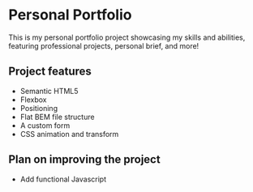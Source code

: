 # Personal Portfolio

This is my personal portfolio project showcasing my skills and abilities, featuring professional projects, personal brief, and more!

## Project features

- Semantic HTML5
- Flexbox
- Positioning
- Flat BEM file structure
- A custom form
- CSS animation and transform

## Plan on improving the project

- Add functional Javascript

